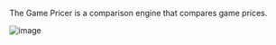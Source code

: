 The Game Pricer is a comparison engine that compares game prices.


![image](https://github.com/user-attachments/assets/16e1fab6-7b5f-4446-997c-83e88441eb65)
